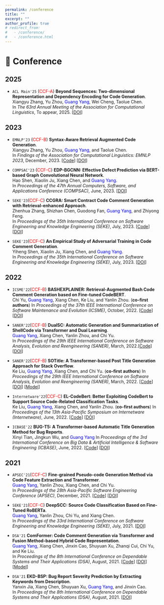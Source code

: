 ```yaml
---
permalink: /conference
title: ""
excerpt: ""
author_profile: true
# redirect_from: 
#   - /conference/
#   - /conference.html
---
```

<span class='anchor' id='conference'></span>

# 📰 Conference

## 2025

- ``ACL Main'25`` (<span style="color:red">CCF-A</span>) **Beyond Sequences: Two-dimensional Representation and Dependency Encoding for Code Generation**.  
Xiangyu Zhang, Yu Zhou, <span style="color:blue">Guang Yang</span>, Wei Cheng, Taolue Chen.  
In *The 63rd Annual Meeting of the Association for Computational Linguistics*, To appear, 2025.  [[DOI]()] 

## 2023

- ``EMNLP'23`` (<span style="color:red">CCF-B</span>) **Syntax-Aware Retrieval Augmented Code Generation**.  
  Xiangyu Zhang, Yu Zhou, <span style="color:blue">Guang Yang</span>, and Taolue Chen.  
  In *Findings of the Association for Computational Linguistics: EMNLP 2023*, December, 2023. [[Code](https://github.com/NUAAZXY/kNN-TRANX)]
  [[DOI](https://doi.org/10.18653/v1/2023.findings-emnlp.90)]
  
- ``COMPSAC'23`` (<span style="color:red">CCF-C</span>) **EDP-BGCNN: Effective Defect Prediction via BERT-based Graph Convolutional Neural Network**.  
  Hao Shen, Xiaolin Ju, Xiang Chen, and <span style="color:blue">Guang Yang</span>.  
  In *Proceedings of the 47th Annual Computers, Software, and Applications Conference (COMPSAC)*, June, 2023. [[DOI](https://doi.org/10.1109/COMPSAC57700.2023.00114)]
  
- ``SEKE'23``(<span style="color:red">CCF-C</span>) **CCGRA: Smart Contract Code Comment Generation with Retrieval-enhanced Approach**.  
   Zhenhua Zhang,  Shizhan Chen, Guodong Fan, <span style="color:blue">Guang Yang</span>, and Zhiyong Feng.  
  In *Proceedings of the 35th International Conference on Software Engineering and Knowledge Engineering (SEKE)*, July, 2023. [[Code](https://github.com/ZZHbible/CCGRA)]
  [[DOI](https://doi.org/10.18293/seke2023-090)]
  
- ``SEKE'23``(<span style="color:red">CCF-C</span>) **An Empirical Study of Adversarial Training in Code Comment Generation**.  
  Yiheng Shen, Xiaolin Ju, Xiang Chen, and <span style="color:blue">Guang Yang</span>.  
  In *Proceedings of the 35th International Conference on Software Engineering and Knowledge Engineering (SEKE)*, July, 2023. [[DOI](https://doi.org/10.18293/seke2023-108)]

## 2022
- ``ICSME'22``(<span style="color:red">CCF-B</span>) **BASHEXPLAINER: Retrieval-Augmented Bash Code Comment Generation based on Fine-tuned CodeBERT**.  
  Chi Yu, <span style="color:blue">Guang Yang</span>, Xiang Chen, Ke Liu, and Yanlin Zhou.  (**co-first authors**)
  In *Proceedings of the 37th IEEE International Conference on Software Maintenance and Evolution (ICSME)*, October, 2022. [[Code](https://github.com/NTDXYG/BASHEXPLAINER)]
  [[DOI](https://doi.org/10.1109/icsme55016.2022.00016)]
  
- ``SANER'22``(<span style="color:red">CCF-B</span>) **DualSC: Automatic Generation and Summarization of ShellCode via Transformer and Dual Learning**.  
  <span style="color:blue">Guang Yang</span>, Xiang Chen, Yanlin Zhou, and Chi Yu.  
  In *Proceedings of the 29th IEEE International Conference on Software Analysis, Evolution and Reengineering (SANER)*, March, 2022.[[Code](https://github.com/NTDXYG/DualSC)]
  [[DOI](https://doi.org/10.1109/SANER53432.2022.00052)]
  
- ``SANER'22``(<span style="color:red">CCF-B</span>) **SOTitle: A Transformer-based Post Title Generation Approach for Stack Overflow**.  
  Ke Liu, <span style="color:blue">Guang Yang</span>, Xiang Chen, and Chi Yu.  (**co-first authors**) 
  In *Proceedings of the 29th IEEE International Conference on Software Analysis, Evolution and Reengineering (SANER)*, March, 2022. [[Code](https://github.com/NTDXYG/SOTitle)]
  [[DOI](https://doi.org/10.1109/saner53432.2022.00075)]
  [[Model](https://huggingface.co/NTUYG/SOTitle-Gen-T5)]
  
- ``Internetware'22``(<span style="color:red">CCF-C</span>) **EL-CodeBert: Better Exploiting CodeBert to Support Source Code-Related Classification Tasks**.  
  Ke Liu, <span style="color:blue">Guang Yang</span>, Xiang Chen, and Yanlin Zhou.  (**co-first authors**) 
  In *Proceedings of the 13th Asia-Pacific Symposium on Internetware (Internetware)*, June, 2022. [[Code](https://github.com/NTDXYG/EL-CodeBert)]
  [[DOI](https://doi.org/10.1145/3545258.3545260)]
  
- ``ICBASE'22`` **BUG-T5: A Transformer-based Automatic Title Generation Method for Bug Reports**.  
  Xinyi Tian, Jingkun Wu, and <span style="color:blue">Guang Yang</span> 
  In *Proceedings of the 3rd International Conference on Big Data & Artificial Intelligence & Software Engineering (ICBASE)*, June, 2022. [[Code](https://github.com/NTDXYG/EL-CodeBert)]
  [[DOI](https://doi.org/10.1145/3545258.3545260)]

## 2021
- ``APSEC'21``(<span style="color:red">CCF-C</span>) **Fine-grained Pseudo-code Generation Method via Code Feature Extraction and Transformer**.  
  <span style="color:blue">Guang Yang</span>, Yanlin Zhou, Xiang Chen, and Chi Yu.  
  In *Proceedings of the 28th Asia-Pacific Software Engineering Conference (APSEC)*, December, 2021. 
  [[Code](https://github.com/NTDXYG/DeepPseudo)]
  [[DOI](https://doi.org/10.1109/APSEC53868.2021.00029)]

- ``SEKE'21``(<span style="color:red">CCF-C</span>) **DeepSCC: Source Code Classification Based on Fine-Tuned RoBERTa**.  
  <span style="color:blue">Guang Yang</span>, Yanlin Zhou, Chi Yu, and Xiang Chen.  
  In *Proceedings of the 33rd International Conference on Software Engineering and Knowledge Engineering (SEKE)*, July, 2021. [[DOI](https://doi.org/10.18293/seke2021-005)]
  
- ``DSA'21`` **ComFormer: Code Comment Generation via Transformer and Fusion Method-based Hybrid Code Representation**.  
  <span style="color:blue">Guang Yang</span>, Xiang Chen, Jinxin Cao, Shuyuan Xu, Zhanqi Cui, Chi Yu, and Ke Liu.  
  In *Proceedings of the 8th International Conference on Dependable Systems and Their Applications (DSA)*, August, 2021.  [[Code](https://github.com/NTDXYG/Comformer)]
  [[DOI](https://doi.org/10.1109/DSA52907.2021.00013)]
  [[Model](https://huggingface.co/NTUYG/ComFormer)]
  
- ``DSA'21`` **EKD-BSP: Bug Report Severity Prediction by Extracting Keywords from Description**.  
  Yanxin Jia, Xiang Chen, Shuyuan Xu, <span style="color:blue">Guang Yang</span>, and Jinxin Cao.  
  In *Proceedings of the 8th International Conference on Dependable Systems and Their Applications (DSA)*, August, 2021. [[DOI](https://doi.org/10.1109/DSA52907.2021.00014)]